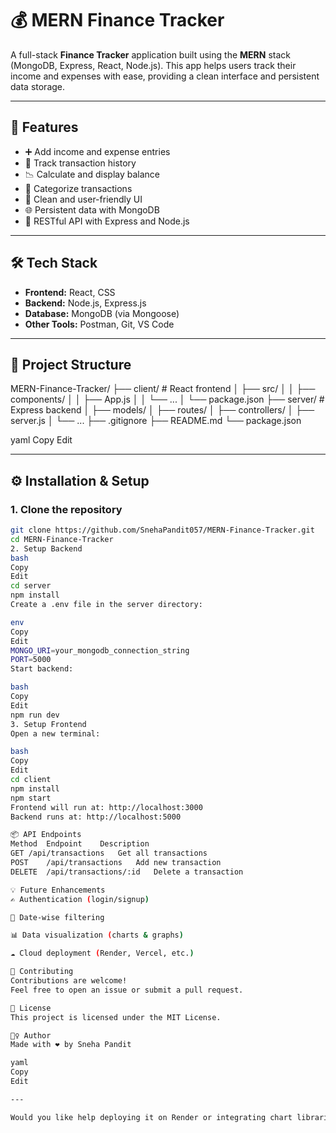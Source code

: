 # 💰 MERN Finance Tracker

A full-stack **Finance Tracker** application built using the **MERN** stack (MongoDB, Express, React, Node.js). This app helps users track their income and expenses with ease, providing a clean interface and persistent data storage.


---

## 📌 Features

- ➕ Add income and expense entries
- 🧾 Track transaction history
- 📉 Calculate and display balance
- 🧠 Categorize transactions
- 🧼 Clean and user-friendly UI
- 🌐 Persistent data with MongoDB
- 🧪 RESTful API with Express and Node.js

---

## 🛠️ Tech Stack

- **Frontend:** React, CSS
- **Backend:** Node.js, Express.js
- **Database:** MongoDB (via Mongoose)
- **Other Tools:** Postman, Git, VS Code

---

## 📂 Project Structure

MERN-Finance-Tracker/
├── client/ # React frontend
│ ├── src/
│ │ ├── components/
│ │ ├── App.js
│ │ └── ...
│ └── package.json
├── server/ # Express backend
│ ├── models/
│ ├── routes/
│ ├── controllers/
│ ├── server.js
│ └── ...
├── .gitignore
├── README.md
└── package.json

yaml
Copy
Edit

---

## ⚙️ Installation & Setup

### 1. Clone the repository

```bash
git clone https://github.com/SnehaPandit057/MERN-Finance-Tracker.git
cd MERN-Finance-Tracker
2. Setup Backend
bash
Copy
Edit
cd server
npm install
Create a .env file in the server directory:

env
Copy
Edit
MONGO_URI=your_mongodb_connection_string
PORT=5000
Start backend:

bash
Copy
Edit
npm run dev
3. Setup Frontend
Open a new terminal:

bash
Copy
Edit
cd client
npm install
npm start
Frontend will run at: http://localhost:3000
Backend runs at: http://localhost:5000

📦 API Endpoints
Method	Endpoint	Description
GET	/api/transactions	Get all transactions
POST	/api/transactions	Add new transaction
DELETE	/api/transactions/:id	Delete a transaction

💡 Future Enhancements
✍️ Authentication (login/signup)

📆 Date-wise filtering

📊 Data visualization (charts & graphs)

☁️ Cloud deployment (Render, Vercel, etc.)

🤝 Contributing
Contributions are welcome!
Feel free to open an issue or submit a pull request.

📄 License
This project is licensed under the MIT License.

🙋‍♀️ Author
Made with ❤️ by Sneha Pandit

yaml
Copy
Edit

---

Would you like help deploying it on Render or integrating chart libraries for data visualization?
